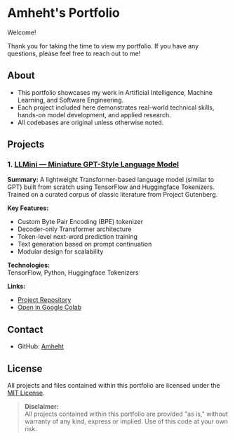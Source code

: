 # Amheht's Portfolio

Welcome!  

Thank you for taking the time to view my portfolio. If you have any questions, please feel free to reach out to me!


## About

- This portfolio showcases my work in Artificial Intelligence, Machine Learning, and Software Engineering.
- Each project included here demonstrates real-world technical skills, hands-on model development, and applied research.
- All codebases are original unless otherwise noted.



## Projects

### 1. [LLMini — Miniature GPT-Style Language Model](/LLMini)

**Summary:**
A lightweight Transformer-based language model (similar to GPT) built from scratch using TensorFlow and Huggingface Tokenizers.
Trained on a curated corpus of classic literature from Project Gutenberg.

**Key Features:**
- Custom Byte Pair Encoding (BPE) tokenizer
- Decoder-only Transformer architecture
- Token-level next-word prediction training
- Text generation based on prompt continuation
- Modular design for scalability

**Technologies:**  
TensorFlow, Python, Huggingface Tokenizers

**Links:**
- [Project Repository](./LLMini)
- [Open in Google Colab](https://colab.research.google.com/github/Amheht/Portfolio/blob/main/LLMini/colab_notebook.ipynb)



## Contact

- GitHub: [Amheht](https://github.com/Amheht)



## License

All projects and files contained within this portfolio are licensed under the [MIT License](./LICENSE).

> **Disclaimer:**  
> All projects contained within this portfolio are provided "as is," without warranty of any kind, express or implied.
> Use of this code at your own risk.

